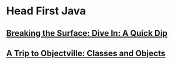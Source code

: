 # Head First Java

## [Breaking the Surface: Dive In: A Quick Dip](./chapters/1/README.md)
## [A Trip to Objectville: Classes and Objects](./chapters/2/README.md)
